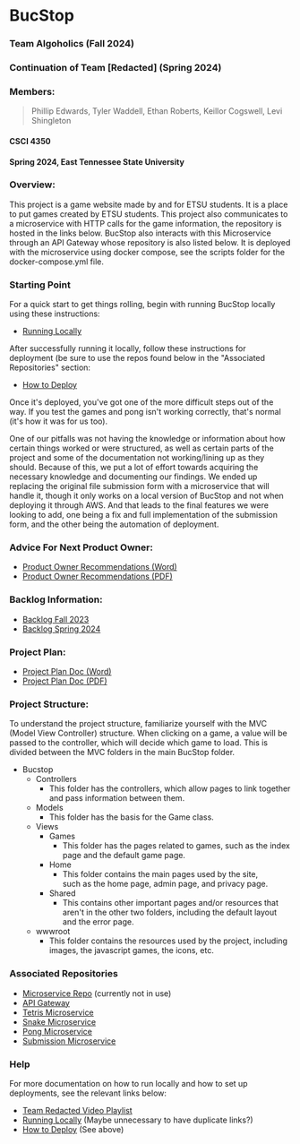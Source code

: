 # BucStop
### Team Algoholics (Fall 2024)
### Continuation of Team [Redacted] (Spring 2024)
### Members:
> Phillip Edwards, Tyler Waddell, Ethan Roberts, Keillor Cogswell, Levi Shingleton
#### CSCI 4350
#### Spring 2024, East Tennessee State University

### Overview:
This project is a game website made by and for ETSU students. It
is a place to put games created by ETSU students.
This project also communicates to a microservice with HTTP calls for the game information, the repository is hosted in the links below. BucStop also interacts with this Microservice through an API Gateway whose repository is also listed below. It is deployed with the microservice using docker compose, see the scripts folder for the docker-compose.yml file.
### Starting Point
For a quick start to get things rolling, begin with running BucStop locally using these instructions:
* [Running Locally](Documentation/Deployment/Algoholics_Local_Instance_Guide.txt)
  
After successfully running it locally, follow these instructions for deployment (be sure to use the repos found below in the "Associated Repositories" section:
* [How to Deploy](Documentation/Deployment/Algoholics_Deployment_Guide.txt)

Once it's deployed, you've got one of the more difficult steps out of the way. If you test the games and pong isn't working correctly, that's normal (it's how it was for us too).

One of our pitfalls was not having the knowledge or information about how certain things worked or were structured, as well as certain parts of the project and some of the documentation not working/lining up as they should. Because of this, we put a lot of effort towards acquiring the necessary knowledge and documenting our findings. We ended up replacing the original file submission form with a microservice that will handle it, though it only works on a local version of BucStop and not when deploying it through AWS. And that leads to the final features we were looking to add, one being a fix and full implementation of the submission form, and the other being the automation of deployment.

### Advice For Next Product Owner:
* [Product Owner Recommendations (Word)](Documentation/Misc/Product_Owner_Recommendations.pdf)
* [Product Owner Recommendations (PDF)](Documentation/Misc/Product_Owner_Recommendations.pdf)

### Backlog Information:
* [Backlog Fall 2023](https://brandonbcb02.atlassian.net/jira/software/projects/SCRUM/boards/1/backlog?epics=visible&atlOrigin=eyJpIjoiMjgzYjkwZGI0ZjU3NDNiM2JhMDNiOWU4MDliZjQ0YjEiLCJwIjoiaiJ9)
* [Backlog Spring 2024](https://docs.google.com/document/d/100WxhA-8cx5tWQfZs9JMoHvPGJO37cdkfATp0Td0uos/edit?usp=sharing)
### Project Plan:
* [Project Plan Doc (Word)](Vision-DoD-MVP-Scope%20Doc.docx)
* [Project Plan Doc (PDF)](Vision-DoD-MVP-Scope%20Doc.pdf)

### Project Structure: 
To understand the project structure, familiarize yourself with the
MVC (Model View Controller) structure. When clicking on a game, 
a value will be passed to the controller, which will decide which 
game to load. This is divided between the MVC folders in the main
BucStop folder.

* Bucstop
	* Controllers
		* This folder has the controllers, which allow pages to 
			link together and pass information between them.
	* Models
		* This folder has the basis for the Game class.
	* Views
		* Games
			* This folder has the pages related to games, such as
				the index page and the default game page.
		* Home
			* This folder contains the main pages used by the site, 				
				such as the home page, admin page, and privacy page.
		* Shared 
			* This contains other important pages and/or resources 
				that aren't in the other two folders, including the
				default layout and the error page.
	* wwwroot
		* This folder contains the resources used by the project, 
			including images, the javascript games, the icons, etc.
### Associated Repositories
* [Microservice Repo](https://github.com/Redacted-Team/4350_002_Fall23_MicroService) (currently not in use)
* [API Gateway](https://github.com/Redacted-Team/4350_002_Fall23_APIGateway)
* [Tetris Microservice](https://github.com/Redacted-Team/4350_002_Fall23_Tetris)
* [Snake Microservice](https://github.com/Redacted-Team/4350_002_Fall23_Snake)
* [Pong Microservice](https://github.com/Redacted-Team/4350_002_Fall23_Pong)
* [Submission Microservice](https://github.com/clafollette303/Submission)

### Help
For more documentation on how to run locally and how to set up deployments, see the relevant links below:
* [Team Redacted Video Playlist](https://youtube.com/playlist?list=PLxsGO-QGipWmVzxFkVbA-o6BUW5eRdk3H&si=a7jHaNBgdTtXgoJ4)
* [Running Locally](Documentation/Deployment/Algoholics_Local_Instance_Guide.txt) (Maybe unnecessary to have duplicate links?)
* [How to Deploy](Documentation/Deployment/Algoholics_Deployment_Guide.txt) (See above)

